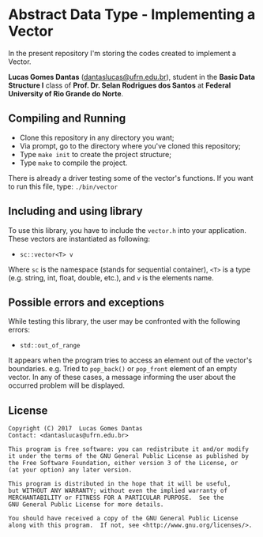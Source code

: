 # Abstract Data Type - Implementing a Vector

In the present repository I'm storing the codes created to implement a Vector.

<b>Lucas Gomes Dantas</b> (<dantaslucas@ufrn.edu.br>), student in the <b>Basic Data Structure I</b> class of <b>Prof. Dr. Selan
Rodrigues dos Santos</b> at <b>Federal University of Rio Grande do Norte</b>.

## Compiling and Running

* Clone this repository in any directory you want;
* Via prompt, go to the directory where you've cloned this repository;
* Type `make init` to create the project structure;
* Type `make` to compile the project.

There is already a driver testing some of the vector's functions. If you want to run this file, type: <code>./bin/vector</code>

## Including and using library

To use this library, you have to include the `vector.h` into your application. These vectors are instantiated as following:

* `sc::vector<T> v`

Where `sc` is the namespace (stands for sequential container), `<T>` is a type (e.g. string, int, float, double, etc.),  and 
`v` is the elements name.

## Possible errors and exceptions

While testing this library, the user may be confronted with the following errors:

* `std::out_of_range`

It appears when the program tries to access an element out of the vector's boundaries. e.g. Tried to `pop_back()` or
`pop_front` element of an empty vector. In any of these cases, a message informing the user about the occurred problem
will be displayed.

## License

    Copyright (C) 2017  Lucas Gomes Dantas
    Contact: <dantaslucas@ufrn.edu.br>

    This program is free software: you can redistribute it and/or modify
    it under the terms of the GNU General Public License as published by
    the Free Software Foundation, either version 3 of the License, or
    (at your option) any later version.

    This program is distributed in the hope that it will be useful,
    but WITHOUT ANY WARRANTY; without even the implied warranty of
    MERCHANTABILITY or FITNESS FOR A PARTICULAR PURPOSE.  See the
    GNU General Public License for more details.

    You should have received a copy of the GNU General Public License
    along with this program.  If not, see <http://www.gnu.org/licenses/>.

